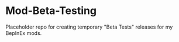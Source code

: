 # Mod-Beta-Testing
Placeholder repo for creating temporary "Beta Tests" releases for my BepInEx mods.
